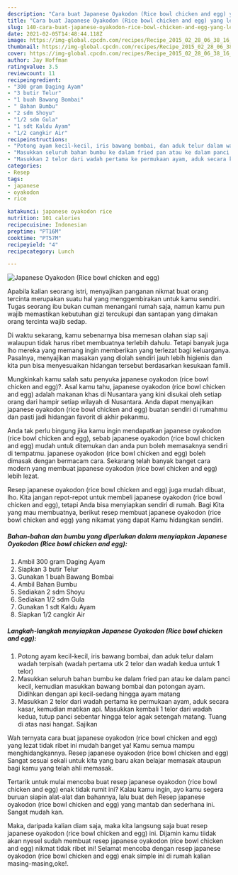 ```yaml
---
description: "Cara buat Japanese Oyakodon (Rice bowl chicken and egg) yang lezat Untuk Jualan"
title: "Cara buat Japanese Oyakodon (Rice bowl chicken and egg) yang lezat Untuk Jualan"
slug: 140-cara-buat-japanese-oyakodon-rice-bowl-chicken-and-egg-yang-lezat-untuk-jualan
date: 2021-02-05T14:48:44.118Z
image: https://img-global.cpcdn.com/recipes/Recipe_2015_02_28_06_38_16_711_8ecaf30a0ed79557a13a/680x482cq70/japanese-oyakodon-rice-bowl-chicken-and-egg-foto-resep-utama.jpg
thumbnail: https://img-global.cpcdn.com/recipes/Recipe_2015_02_28_06_38_16_711_8ecaf30a0ed79557a13a/680x482cq70/japanese-oyakodon-rice-bowl-chicken-and-egg-foto-resep-utama.jpg
cover: https://img-global.cpcdn.com/recipes/Recipe_2015_02_28_06_38_16_711_8ecaf30a0ed79557a13a/680x482cq70/japanese-oyakodon-rice-bowl-chicken-and-egg-foto-resep-utama.jpg
author: Jay Hoffman
ratingvalue: 3.5
reviewcount: 11
recipeingredient:
- "300 gram Daging Ayam"
- "3 butir Telur"
- "1 buah Bawang Bombai"
- " Bahan Bumbu"
- "2 sdm Shoyu"
- "1/2 sdm Gula"
- "1 sdt Kaldu Ayam"
- "1/2 cangkir Air"
recipeinstructions:
- "Potong ayam kecil-kecil, iris bawang bombai, dan aduk telur dalam wadah terpisah (wadah pertama utk 2 telor dan wadah kedua untuk 1 telor)"
- "Masukkan seluruh bahan bumbu ke dalam fried pan atau ke dalam panci kecil, kemudian masukkan bawang bombai dan potongan ayam. Didihkan dengan api kecil-sedang hingga ayam matang"
- "Masukkan 2 telor dari wadah pertama ke permukaan ayam, aduk secara kasar, kemudian matikan api. Masukkan kembali 1 telor dari wadah kedua, tutup panci sebentar hingga telor agak setengah matang. Tuang di atas nasi hangat. Sajikan"
categories:
- Resep
tags:
- japanese
- oyakodon
- rice

katakunci: japanese oyakodon rice 
nutrition: 101 calories
recipecuisine: Indonesian
preptime: "PT16M"
cooktime: "PT57M"
recipeyield: "4"
recipecategory: Lunch

---
```



![Japanese Oyakodon (Rice bowl chicken and egg)](https://img-global.cpcdn.com/recipes/Recipe_2015_02_28_06_38_16_711_8ecaf30a0ed79557a13a/680x482cq70/japanese-oyakodon-rice-bowl-chicken-and-egg-foto-resep-utama.jpg)

Apabila kalian seorang istri, menyajikan panganan nikmat buat orang tercinta merupakan suatu hal yang menggembirakan untuk kamu sendiri. Tugas seorang ibu bukan cuman menangani rumah saja, namun kamu pun wajib memastikan kebutuhan gizi tercukupi dan santapan yang dimakan orang tercinta wajib sedap.

Di waktu  sekarang, kamu sebenarnya bisa memesan olahan siap saji walaupun tidak harus ribet membuatnya terlebih dahulu. Tetapi banyak juga lho mereka yang memang ingin memberikan yang terlezat bagi keluarganya. Pasalnya, menyajikan masakan yang diolah sendiri jauh lebih higienis dan kita pun bisa menyesuaikan hidangan tersebut berdasarkan kesukaan famili. 



Mungkinkah kamu salah satu penyuka japanese oyakodon (rice bowl chicken and egg)?. Asal kamu tahu, japanese oyakodon (rice bowl chicken and egg) adalah makanan khas di Nusantara yang kini disukai oleh setiap orang dari hampir setiap wilayah di Nusantara. Anda dapat menyajikan japanese oyakodon (rice bowl chicken and egg) buatan sendiri di rumahmu dan pasti jadi hidangan favorit di akhir pekanmu.

Anda tak perlu bingung jika kamu ingin mendapatkan japanese oyakodon (rice bowl chicken and egg), sebab japanese oyakodon (rice bowl chicken and egg) mudah untuk ditemukan dan anda pun boleh memasaknya sendiri di tempatmu. japanese oyakodon (rice bowl chicken and egg) boleh dimasak dengan bermacam cara. Sekarang telah banyak banget cara modern yang membuat japanese oyakodon (rice bowl chicken and egg) lebih lezat.

Resep japanese oyakodon (rice bowl chicken and egg) juga mudah dibuat, lho. Kita jangan repot-repot untuk membeli japanese oyakodon (rice bowl chicken and egg), tetapi Anda bisa menyiapkan sendiri di rumah. Bagi Kita yang mau membuatnya, berikut resep membuat japanese oyakodon (rice bowl chicken and egg) yang nikamat yang dapat Kamu hidangkan sendiri.

<!--inarticleads1-->

##### Bahan-bahan dan bumbu yang diperlukan dalam menyiapkan Japanese Oyakodon (Rice bowl chicken and egg):

1. Ambil 300 gram Daging Ayam
1. Siapkan 3 butir Telur
1. Gunakan 1 buah Bawang Bombai
1. Ambil  Bahan Bumbu
1. Sediakan 2 sdm Shoyu
1. Sediakan 1/2 sdm Gula
1. Gunakan 1 sdt Kaldu Ayam
1. Siapkan 1/2 cangkir Air




<!--inarticleads2-->

##### Langkah-langkah menyiapkan Japanese Oyakodon (Rice bowl chicken and egg):

1. Potong ayam kecil-kecil, iris bawang bombai, dan aduk telur dalam wadah terpisah (wadah pertama utk 2 telor dan wadah kedua untuk 1 telor)
1. Masukkan seluruh bahan bumbu ke dalam fried pan atau ke dalam panci kecil, kemudian masukkan bawang bombai dan potongan ayam. Didihkan dengan api kecil-sedang hingga ayam matang
1. Masukkan 2 telor dari wadah pertama ke permukaan ayam, aduk secara kasar, kemudian matikan api. Masukkan kembali 1 telor dari wadah kedua, tutup panci sebentar hingga telor agak setengah matang. Tuang di atas nasi hangat. Sajikan




Wah ternyata cara buat japanese oyakodon (rice bowl chicken and egg) yang lezat tidak ribet ini mudah banget ya! Kamu semua mampu menghidangkannya. Resep japanese oyakodon (rice bowl chicken and egg) Sangat sesuai sekali untuk kita yang baru akan belajar memasak ataupun bagi kamu yang telah ahli memasak.

Tertarik untuk mulai mencoba buat resep japanese oyakodon (rice bowl chicken and egg) enak tidak rumit ini? Kalau kamu ingin, ayo kamu segera buruan siapin alat-alat dan bahannya, lalu buat deh Resep japanese oyakodon (rice bowl chicken and egg) yang mantab dan sederhana ini. Sangat mudah kan. 

Maka, daripada kalian diam saja, maka kita langsung saja buat resep japanese oyakodon (rice bowl chicken and egg) ini. Dijamin kamu tiidak akan nyesel sudah membuat resep japanese oyakodon (rice bowl chicken and egg) nikmat tidak ribet ini! Selamat mencoba dengan resep japanese oyakodon (rice bowl chicken and egg) enak simple ini di rumah kalian masing-masing,oke!.

